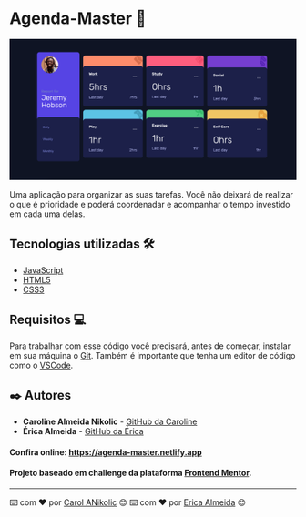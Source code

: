 # Agenda-Master :notebook_with_decorative_cover:

<img src="assets/imagens\agenda.png" alt="imagen-agenda" >

Uma aplicação para organizar as suas tarefas. Você não deixará de realizar o que é prioridade e poderá coordenadar e acompanhar o tempo investido em cada uma delas.

## Tecnologias utilizadas :hammer_and_wrench:
- [JavaScript](https://www.javascript.com)
- [HTML5](https://html.com)
- [CSS3](https://www.w3.org/Style/CSS/Overview.en.html)

## Requisitos :computer:

Para trabalhar com esse código você precisará, antes de começar, instalar em sua máquina o [Git](https://git-scm.com). Também é importante que tenha um editor de código como o [VSCode](https://code.visualstudio.com/).

## ✒️ Autores

* **Caroline Almeida Nikolic** - [GitHub da Caroline](https://github.com/CarolANikolic)
* **Érica Almeida** - [GitHub da Érica ](https://github.com/EricaAlmeid)

#### Confira online:  https://agenda-master.netlify.app
#### Projeto baseado em challenge da plataforma [Frontend Mentor](https://www.frontendmentor.io/challenges/time-tracking-dashboard-UIQ7167Jw).
---
⌨️ com ❤️ por [Carol ANikolic](https://github.com/CarolANikolic) 😊
⌨️ com ❤️ por [Erica Almeida](https://github.com/EricaAlmeid) 😊
